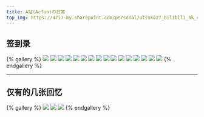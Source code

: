 ```yaml
---
title: A站(Acfun)の日常
top_img: https://47i7-my.sharepoint.com/personal/utsuko27_bilibili_hk_cn/Documents/Pictures/bed/gallery/Humor/Acfun/211f0a2fe38ea48678bf6b95ad900482.jpeg
---
```


<!--
 * @Author: Weidows
 * @LastEditors: Weidows
 * @LastEditTime: 2021-09-02 14:55:50
 * @FilePath: \Blog-private\source\gallery\Anime\Acfun.md
-->

## 签到录

{% gallery %}
![](https://47i7-my.sharepoint.com/personal/utsuko27_bilibili_hk_cn/Documents/Pictures/bed/gallery/Humor/Acfun/1568087947308.jpeg)
![](https://47i7-my.sharepoint.com/personal/utsuko27_bilibili_hk_cn/Documents/Pictures/bed/gallery/Humor/Acfun/1569741213377.jpeg)
![](https://47i7-my.sharepoint.com/personal/utsuko27_bilibili_hk_cn/Documents/Pictures/bed/gallery/Humor/Acfun/1569826445215.jpeg)
![](https://47i7-my.sharepoint.com/personal/utsuko27_bilibili_hk_cn/Documents/Pictures/bed/gallery/Humor/Acfun/1570066405966.jpeg)
![](https://47i7-my.sharepoint.com/personal/utsuko27_bilibili_hk_cn/Documents/Pictures/bed/gallery/Humor/Acfun/1570192966944.jpeg)
![](https://47i7-my.sharepoint.com/personal/utsuko27_bilibili_hk_cn/Documents/Pictures/bed/gallery/Humor/Acfun/1571405490246.jpeg)
![](https://47i7-my.sharepoint.com/personal/utsuko27_bilibili_hk_cn/Documents/Pictures/bed/gallery/Humor/Acfun/1571754434116.jpeg)
![](https://47i7-my.sharepoint.com/personal/utsuko27_bilibili_hk_cn/Documents/Pictures/bed/gallery/Humor/Acfun/1572409440923.jpeg)
![](https://47i7-my.sharepoint.com/personal/utsuko27_bilibili_hk_cn/Documents/Pictures/bed/gallery/Humor/Acfun/1572758805084.jpeg)
![](https://47i7-my.sharepoint.com/personal/utsuko27_bilibili_hk_cn/Documents/Pictures/bed/gallery/Humor/Acfun/1572884495101.jpeg)
![](https://47i7-my.sharepoint.com/personal/utsuko27_bilibili_hk_cn/Documents/Pictures/bed/gallery/Humor/Acfun/1573002488047.jpeg)
![](https://47i7-my.sharepoint.com/personal/utsuko27_bilibili_hk_cn/Documents/Pictures/bed/gallery/Humor/Acfun/1573276889627.jpeg)
![](https://47i7-my.sharepoint.com/personal/utsuko27_bilibili_hk_cn/Documents/Pictures/bed/gallery/Humor/Acfun/1573579912971.jpeg)
![](https://47i7-my.sharepoint.com/personal/utsuko27_bilibili_hk_cn/Documents/Pictures/bed/gallery/Humor/Acfun/1573823258745.jpeg)
![](https://47i7-my.sharepoint.com/personal/utsuko27_bilibili_hk_cn/Documents/Pictures/bed/gallery/Humor/Acfun/1574007446075.jpeg)
![](https://47i7-my.sharepoint.com/personal/utsuko27_bilibili_hk_cn/Documents/Pictures/bed/gallery/Humor/Acfun/1576730349902.jpeg)
{% endgallery %}

---

## 仅有的几张回忆

{% gallery %}
![](https://47i7-my.sharepoint.com/personal/utsuko27_bilibili_hk_cn/Documents/Pictures/bed/gallery/Humor/Acfun/1e661d1b2531a8617f5fa74662289d07.jpeg)
![](https://47i7-my.sharepoint.com/personal/utsuko27_bilibili_hk_cn/Documents/Pictures/bed/gallery/Humor/Acfun/08cd136003cefe38be8353f6425424f7.jpeg)
![](https://47i7-my.sharepoint.com/personal/utsuko27_bilibili_hk_cn/Documents/Pictures/bed/gallery/Humor/Acfun/211f0a2fe38ea48678bf6b95ad900482.jpeg)
{% endgallery %}
